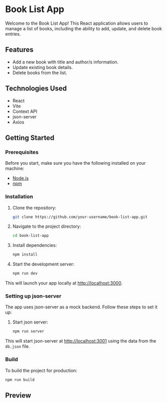 # Book List App

Welcome to the Book List App! This React application allows users to manage a list of books, including the ability to add, update, and delete book entries.

## Features

- Add a new book with title and author/s information.
- Update existing book details.
- Delete books from the list.

## Technologies Used

- React
- Vite
- Context API
- json-server
- Axios

## Getting Started

### Prerequisites

Before you start, make sure you have the following installed on your machine:

- [Node.js](https://nodejs.org/)
- [npm](https://www.npmjs.com/)

### Installation

1. Clone the repository:

    ```bash
    git clone https://github.com/your-username/book-list-app.git
    ```

2. Navigate to the project directory:

    ```bash
    cd book-list-app
    ```

3. Install dependencies:

    ```bash
    npm install
    ```

4. Start the development server:

    ```bash
    npm run dev
    ```

This will launch your app locally at [http://localhost:3000](http://localhost:3000).

### Setting up json-server

The app uses json-server as a mock backend. Follow these steps to set it up:

1. Start json server:

    ```bash
    npm run server
    ```


This will start json-server at [http://localhost:3001](http://localhost:3001) using the data from the `db.json` file.

### Build

To build the project for production:

```bash
npm run build
```

## Preview

